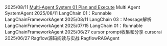 2025/08/11
[Multi-Agent System 01 Plan and Execute](https://yc-2027.github.io/posts/2025/08/11/Multi-Agent-System-01-Plan&Execute.html)
Multi Agent SystemAgent
2025/08/11
LangChain 01：Runnable
LangChainFrameworkAgent
2025/08/11
LangChain 03：Message解析
LangChainFrameworkAgent
2025/07/15
LangChain 01：Runnable
LangChainFrameworkAgent
2025/06/27
cursor prompt收集和分享
cursorai
2025/06/27
Ragflow源码阅读与实战
RagflowRAGAgent
